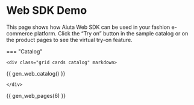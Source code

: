 # Web SDK Demo

This page shows how Aiuta Web SDK can be used in your fashion e-commerce platform. Click the “Try on” button in the sample catalog or on the product pages to see the virtual try-on feature.

<script>
    window.aiuta = window.aiuta || {};
    window.aiuta.sdk = window.aiuta.sdk || null;
    
    if (!window.aiuta.config) {
        window.aiuta.config = {
            webSdkPath: "{{ aiuta.demo.web_sdk.path }}",
            webSdkUrl: "{{ aiuta.demo.web_sdk.url }}",
            subscriptionId: "{{ aiuta.demo.subscription_id }}",
            getJwtUrl: "{{ aiuta.demo.get_jwt_url }}",
            customCssUrl: "{{ aiuta.demo.web_sdk.css }}"
        };
    }

    function loadWebSdk() {
        return new Promise((resolve, reject) => {
            const isLocalhost = window.location.hostname === 'localhost' || 
                               window.location.hostname === '127.0.0.1' || 
                               window.location.hostname.startsWith('192.168.') ||
                               window.location.hostname.endsWith('.local') ||
                               window.location.hostname === '';
            
            if (isLocalhost) {
                tryLoadLocal();
            } else {
                loadFromCDN();
            }

            function tryLoadLocal() {
                const localScript = document.createElement('script');
                localScript.src = window.aiuta.config.webSdkPath;
                localScript.onload = () => {
                    console.debug('Aiuta Web SDK loaded from local', window.aiuta.config.webSdkPath);
                    resolve();
                };
                localScript.onerror = () => {
                    document.head.removeChild(localScript);
                    loadFromCDN();
                };
                document.head.appendChild(localScript);
            }
            
            function loadFromCDN() {
                const cdnScript = document.createElement('script');
                cdnScript.src = window.aiuta.config.webSdkUrl;
                cdnScript.onload = () => {
                    console.debug('Aiuta Web SDK loaded from CDN', window.aiuta.config.webSdkUrl);
                    resolve();
                };
                cdnScript.onerror = () => {
                    reject(new Error('Failed to load Aiuta Web SDK from CDN', {
                        cause: { url: window.aiuta.config.webSdkUrl }
                    }));
                };
                document.head.appendChild(cdnScript);
            }
        });
    }

    async function initWebSdk() {
        if (window.aiuta.sdk) {
            console.warn('Aiuta SDK already initialized');
            return;
        }
        
        await loadWebSdk();
        
        window.aiuta.sdk = new Aiuta({
            auth: {
                subscriptionId: window.aiuta.config.subscriptionId,
                getJwt: async (params) => {
                    console.log('getJwt() called with params:', params);
                    const response = await fetch(window.aiuta.config.getJwtUrl, {
                        method: 'POST',
                        headers: {
                            'Content-Type': 'application/json',
                        },
                        body: JSON.stringify(params)
                    });
                    const data = await response.json();
                    const token = data.token;
                    console.log('getJwt() did resolve token');
                    return token;
                }
            },
            userInterface: {
                customCssUrl: window.aiuta.config.customCssUrl,
                iframeStyles: {
                    borderRadius: "12px",
                    top: "120px",
                    right: "18px"
                }
            },
            analytics: {
                handler: {
                    onAnalyticsEvent: (event) => {
                        console.log(event);
                    }
                }
            },
            debugSettings: {
                isLoggingEnabled: true
            },
            testTitle: "Test"
        });
    }

    async function startTryOn(productId) {
        if (!window.aiuta.sdk)  {
            await initWebSdk();
        }
        
        window.aiuta.sdk.tryOn(productId);
    }

    window.onload = async () => {
        if (!window.aiuta.sdk) {
            await initWebSdk();
        }
    }
</script>

=== "Catalog"

    <div class="grid cards catalog" markdown>

{{ gen_web_catalog() }}

    </div>

{{ gen_web_pages(6) }}
